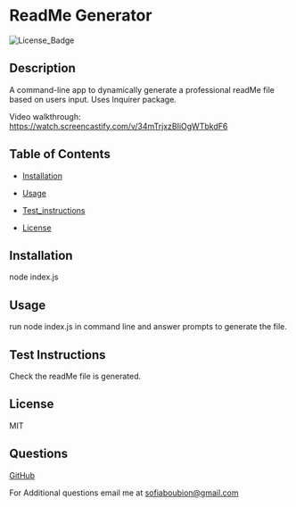 # ReadMe Generator

  ![License_Badge](https://img.shields.io/badge/license-MIT-blue.svg)

  ## Description
  
  A command-line app to dynamically generate a professional readMe file based on users input. Uses Inquirer package.
  
  Video walkthrough: https://watch.screencastify.com/v/34mTrjxzBIiOgWTbkdF6 

  ## Table of Contents
  - [Installation](#installation) 

  - [Usage](#usage) 

  - [Test_instructions](#test-instructions)

  - [License](#license)
  
  
  ## Installation
  
  node index.js
  
  ## Usage
  
  run node index.js in command line and answer prompts to generate the file.

  ## Test Instructions
 
  Check the readMe file is generated.
  
  ## License
  
  MIT 
  
  ## Questions
  [GitHub](https://github.com/ariSof) 

  For Additional questions email me at [sofiaboubion@gmail.com](mailto:sofiaboubion@gmail.com)